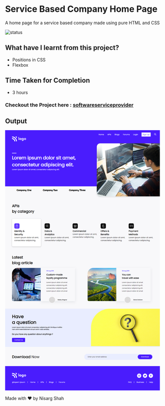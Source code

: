 # Service Based Company Home Page
A home page for a service based company made using pure HTML and CSS

![status](https://img.shields.io/badge/status-ongoing-green)

## What have I learnt from this project?
- Positions in CSS
- Flexbox

## Time Taken for Completion
- 3 hours

### Checkout the Project here : [softwareserviceprovider](https://softwareserviceprovider.netlify.app/)

## Output
![output](output.png)

Made with ❤️ by Nisarg Shah


